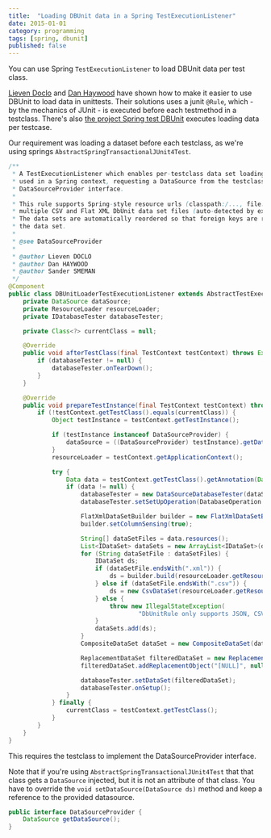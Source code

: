 ```yaml
---
title:  "Loading DBUnit data in a Spring TestExecutionListener"
date: 2015-01-01
category: programming
tags: [spring, dbunit]
published: false
---
```

You can use Spring `TestExecutionListener` to load DBUnit data per test class.

[Lieven Doclo][doclo] and [Dan Haywood][haywood] have shown how to make it easier to use DBUnit to load data in unittests. Their solutions uses a junit `@Rule`, which - by the mechanics of JUnit - is executed before each testmethod in a testclass. There's also [the project Spring test DBUnit][springtestdbunit] executes loading data per testcase.

Our requirement was loading a dataset before each testclass, as we're using springs `AbstractSpringTransactionalJUnit4Test`.

```java
/**
 * A TestExecutionListener which enables per-testclass data set loading using DbUnit. This listener is meant to be
 * used in a Spring context, requesting a DataSource from the testclass. Therefore the testclass must implement the
 * DataSourceProvider interface.
 *
 * This rule supports Spring-style resource urls (classpath:/..., file:/...) and is capable of handling
 * multiple CSV and Flat XML DbUnit data set files (auto-detected by extension).
 * The data sets are automatically reordered so that foreign keys are resolved correctly when loading
 * the data set.
 *
 * @see DataSourceProvider
 *
 * @author Lieven DOCLO
 * @author Dan HAYWOOD
 * @author Sander SMEMAN
 */
@Component
public class DBUnitLoaderTestExecutionListener extends AbstractTestExecutionListener {
    private DataSource dataSource;
    private ResourceLoader resourceLoader;
    private IDatabaseTester databaseTester;

    private Class<?> currentClass = null;

    @Override
    public void afterTestClass(final TestContext testContext) throws Exception {
        if (databaseTester != null) {
            databaseTester.onTearDown();
        }
    }

    @Override
    public void prepareTestInstance(final TestContext testContext) throws Exception {
        if (!testContext.getTestClass().equals(currentClass)) {
            Object testInstance = testContext.getTestInstance();

            if (testInstance instanceof DataSourceProvider) {
                dataSource = ((DataSourceProvider) testInstance).getDataSource();
            }
            resourceLoader = testContext.getApplicationContext();

            try {
                Data data = testContext.getTestClass().getAnnotation(Data.class);
                if (data != null) {
                    databaseTester = new DataSourceDatabaseTester(dataSource);
                    databaseTester.setSetUpOperation(DatabaseOperation.CLEAN_INSERT);

                    FlatXmlDataSetBuilder builder = new FlatXmlDataSetBuilder();
                    builder.setColumnSensing(true);

                    String[] dataSetFiles = data.resources();
                    List<IDataSet> dataSets = new ArrayList<IDataSet>(dataSetFiles.length);
                    for (String dataSetFile : dataSetFiles) {
                        IDataSet ds;
                        if (dataSetFile.endsWith(".xml")) {
                            ds = builder.build(resourceLoader.getResource(dataSetFile).getInputStream());
                        } else if (dataSetFile.endsWith(".csv")) {
                            ds = new CsvDataSet(resourceLoader.getResource(dataSetFile).getFile());
                        } else {
                            throw new IllegalStateException(
                                    "DbUnitRule only supports JSON, CSV or Flat XML data sets for the moment");
                        }
                        dataSets.add(ds);
                    }
                    CompositeDataSet dataSet = new CompositeDataSet(dataSets.toArray(new IDataSet[dataSets.size()]));

                    ReplacementDataSet filteredDataSet = new ReplacementDataSet(dataSet);
                    filteredDataSet.addReplacementObject("[NULL]", null);

                    databaseTester.setDataSet(filteredDataSet);
                    databaseTester.onSetup();
                }
            } finally {
                currentClass = testContext.getTestClass();
            }
        }
    }
}
```

This requires the testclass to implement the DataSourceProvider interface.

Note that if you're using `AbstractSpringTransactionalJUnit4Test` that that class gets a `DataSource` injected, but it is not an attribute of that class. You have to override the `void setDataSource(DataSource ds)` method and keep a reference to the provided datasource.

```java
public interface DataSourceProvider {
    DataSource getDataSource();
}
```


[doclo]: http://www.insaneprogramming.be/blog/2011/11/22/having-fun-json-dbunit-continued/ "Having Fun With JSON and DbUnit, Continued"
[haywood]: http://danhaywood.com/2011/12/20/db-unit-testing-with-dbunit-json-hsqldb-and-junit-rules/ "DB unit testing with dbUnit, JSON, HSQLDB and JUnit Rules"
[springtestdbunit]: https://springtestdbunit.github.io/spring-test-dbunit/ "Spring Test DBUnit"
